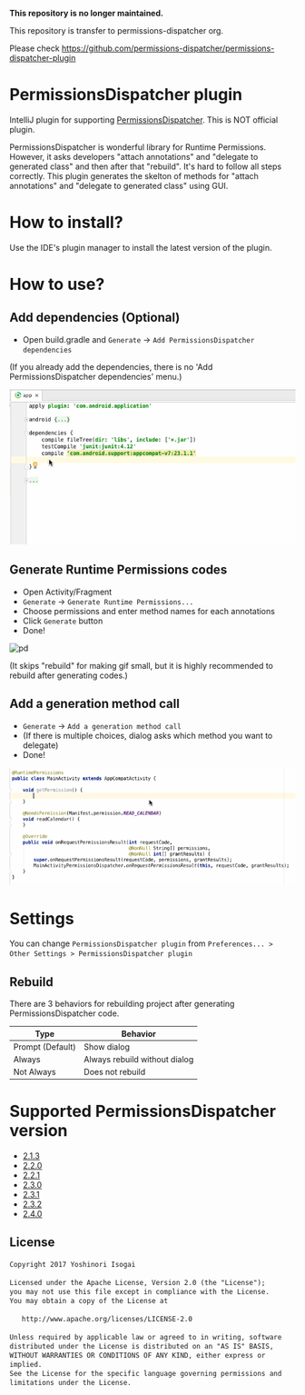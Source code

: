 **This repository is no longer maintained.**

This repository is transfer to permissions-dispatcher org.

Please check https://github.com/permissions-dispatcher/permissions-dispatcher-plugin

# PermissionsDispatcher plugin

IntelliJ plugin for supporting [PermissionsDispatcher](https://github.com/hotchemi/PermissionsDispatcher). This is NOT official plugin.

PermissionsDispatcher is wonderful library for Runtime Permissions. However, it asks developers "attach annotations" and "delegate to generated class" and then after that "rebuild". It's hard to follow all steps correctly. This plugin generates the skelton of methods for "attach annotations" and "delegate to generated class" using GUI.

# How to install?

Use the IDE's plugin manager to install the latest version of the plugin.

# How to use?

## Add dependencies (Optional)

* Open build.gradle and `Generate` -> `Add PermissionsDispatcher dependencies`

(If you already add the dependencies, there is no 'Add PermissionsDispatcher dependencies' menu.)

![dep](website/images/dep.gif)

## Generate Runtime Permissions codes

* Open Activity/Fragment
* `Generate` -> `Generate Runtime Permissions...`
* Choose permissions and enter method names for each annotations
* Click `Generate` button
* Done!

![pd](website/images/pd.gif)

(It skips "rebuild" for making gif small, but it is highly recommended to rebuild after generating codes.)

## Add a generation method call

* `Generate` -> `Add a generation method call`
* (If there is multiple choices, dialog asks which method you want to delegate)
* Done!

![add_delegation](website/images/add_delegation.gif)

# Settings

You can change `PermissionsDispatcher plugin` from `Preferences... > Other Settings > PermissionsDispatcher plugin`

## Rebuild

There are 3 behaviors for rebuilding project after generating PermissionsDispatcher code.

| Type             | Behavior                      |
|------------------|-------------------------------|
| Prompt (Default) | Show dialog                   |
| Always           | Always rebuild without dialog |
| Not Always       | Does not rebuild              |

# Supported PermissionsDispatcher version

* [2.1.3](https://github.com/hotchemi/PermissionsDispatcher/releases/tag/2.1.3)
* [2.2.0](https://github.com/hotchemi/PermissionsDispatcher/releases/tag/2.2.0)
* [2.2.1](https://github.com/hotchemi/PermissionsDispatcher/releases/tag/2.2.1)
* [2.3.0](https://github.com/hotchemi/PermissionsDispatcher/releases/tag/2.3.0)
* [2.3.1](https://github.com/hotchemi/PermissionsDispatcher/releases/tag/2.3.1)
* [2.3.2](https://github.com/hotchemi/PermissionsDispatcher/releases/tag/2.3.2)
* [2.4.0](https://github.com/hotchemi/PermissionsDispatcher/releases/tag/2.4.0)

## License

```
Copyright 2017 Yoshinori Isogai

Licensed under the Apache License, Version 2.0 (the "License");
you may not use this file except in compliance with the License.
You may obtain a copy of the License at

   http://www.apache.org/licenses/LICENSE-2.0

Unless required by applicable law or agreed to in writing, software
distributed under the License is distributed on an "AS IS" BASIS,
WITHOUT WARRANTIES OR CONDITIONS OF ANY KIND, either express or implied.
See the License for the specific language governing permissions and
limitations under the License.
```
